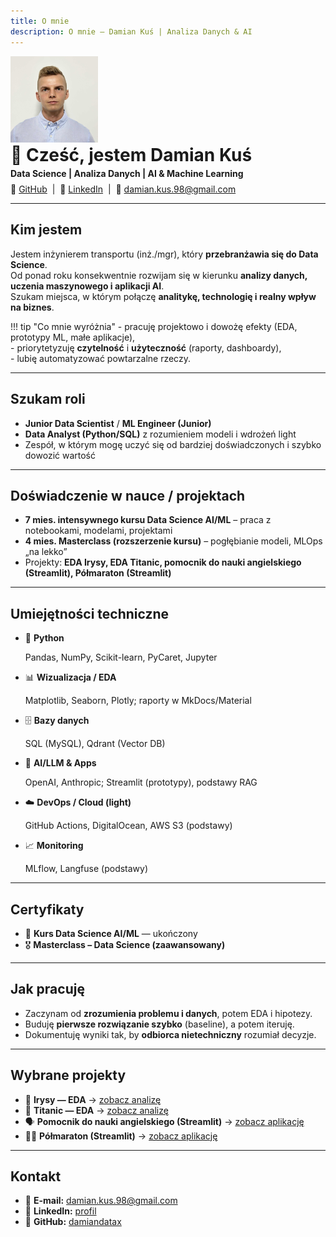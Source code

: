 ```yaml
---
title: O mnie
description: O mnie — Damian Kuś | Analiza Danych & AI
---
```


<div class="hero-wrap" style="margin-top:6px;">
  <img src="/assets/images/profile.jpg" alt="Damian Kuś" width="140" class="hero-photo" />
  <div class="hero-text">
    <h1 style="margin:0;">👋 Cześć, jestem <strong>Damian Kuś</strong></h1>
    <p style="margin:.25rem 0 0 0;"><strong>Data Science | Analiza Danych | AI & Machine Learning</strong></p>
    <p style="margin:.5rem 0 0 0;">
      🔗 <a href="https://github.com/damiandatax" target="_blank">GitHub</a> &nbsp;|&nbsp;
      💼 <a href="https://www.linkedin.com/in/damian-ku%C5%9B-7a1851230/" target="_blank">LinkedIn</a> &nbsp;|&nbsp;
      📧 <a href="mailto:damian.kus.98@gmail.com">damian.kus.98@gmail.com</a>
    </p>
  </div>
</div>

---

## Kim jestem

Jestem inżynierem transportu (inż./mgr), który **przebranżawia się do Data Science**.  
Od ponad roku konsekwentnie rozwijam się w kierunku **analizy danych, uczenia maszynowego i aplikacji AI**.  
Szukam miejsca, w którym połączę **analitykę, technologię i realny wpływ na biznes**.

!!! tip "Co mnie wyróżnia"
    - pracuję projektowo i dowożę efekty (EDA, prototypy ML, małe aplikacje),  
    - priorytetyzuję **czytelność** i **użyteczność** (raporty, dashboardy),  
    - lubię automatyzować powtarzalne rzeczy.

---

## Szukam roli

- **Junior Data Scientist** / **ML Engineer (Junior)**  
- **Data Analyst (Python/SQL)** z rozumieniem modeli i wdrożeń light  
- Zespół, w którym mogę uczyć się od bardziej doświadczonych i szybko dowozić wartość

---

## Doświadczenie w nauce / projektach

- **7 mies. intensywnego kursu Data Science AI/ML** – praca z notebookami, modelami, projektami
- **4 mies. Masterclass (rozszerzenie kursu)** – pogłębianie modeli, MLOps „na lekko”
- Projekty: **EDA Irysy, EDA Titanic, pomocnik do nauki angielskiego (Streamlit), Półmaraton (Streamlit)**

---

## Umiejętności techniczne

<div class="grid cards" markdown>

-   🐍 **Python**
    
    Pandas, NumPy, Scikit-learn, PyCaret, Jupyter

-   📊 **Wizualizacja / EDA**
    
    Matplotlib, Seaborn, Plotly; raporty w MkDocs/Material

-   🗄️ **Bazy danych**
    
    SQL (MySQL), Qdrant (Vector DB)

-   🤖 **AI/LLM & Apps**
    
    OpenAI, Anthropic; Streamlit (prototypy), podstawy RAG

-   ☁️ **DevOps / Cloud (light)**
    
    GitHub Actions, DigitalOcean, AWS S3 (podstawy)

-   📈 **Monitoring**
    
    MLflow, Langfuse (podstawy)

</div>

---

## Certyfikaty

- 📜 **Kurs Data Science AI/ML** — ukończony  
- 🎖️ **Masterclass – Data Science (zaawansowany)**

---

## Jak pracuję

- Zaczynam od **zrozumienia problemu i danych**, potem EDA i hipotezy.  
- Buduję **pierwsze rozwiązanie szybko** (baseline), a potem iteruję.  
- Dokumentuję wyniki tak, by **odbiorca nietechniczny** rozumiał decyzje.

---

## Wybrane projekty

- 🌷 **Irysy — EDA** → [zobacz analizę](analizy/irysy/index.md)  
- 🚢 **Titanic — EDA** → [zobacz analizę](analizy/titanic/index.md)  
- 🗣️ **Pomocnik do nauki angielskiego (Streamlit)** → [zobacz aplikację](aplikacje/language_helper/index.md)  
- 🏃‍♂️ **Półmaraton (Streamlit)** → [zobacz aplikację](aplikacje/półmaraton/index.md)

---

## Kontakt

- 📧 **E-mail:** [damian.kus.98@gmail.com](mailto:damian.kus.98@gmail.com)  
- 💼 **LinkedIn:** [profil](https://www.linkedin.com/in/damian-ku%C5%9B-7a1851230/)  
- 🐙 **GitHub:** [damiandatax](https://github.com/damiandatax)

 
